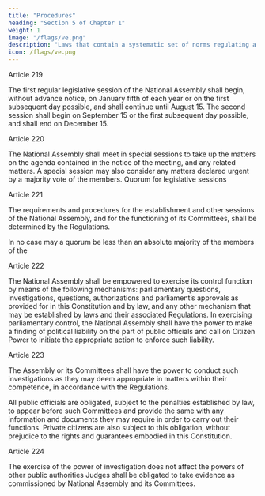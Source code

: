 ```yaml
---
title: "Procedures"
heading: "Section 5 of Chapter 1"
weight: 1
image: "/flags/ve.png"
description: "Laws that contain a systematic set of norms regulating a particular field may also be referred to as codes"
icon: /flags/ve.png
---
```



<!-- Length of legislative sessions -->

Article 219

The first regular legislative session of the National Assembly shall begin, without advance notice, on January fifth of each year or on the first subsequent day possible, and shall continue until August 15.
The second session shall begin on September 15 or the first subsequent day possible,
and shall end on December 15.

Article 220

The National Assembly shall meet in special sessions to take up the matters on the
agenda contained in the notice of the meeting, and any related matters. A special
session may also consider any matters declared urgent by a majority vote of the
members.
Quorum for legislative sessions

Article 221

The requirements and procedures for the establishment and other sessions of the
National Assembly, and for the functioning of its Committees, shall be determined by
the Regulations.

In no case may a quorum be less than an absolute majority of the members of the


Article 222

The National Assembly shall be empowered to exercise its control function by means of
the following mechanisms: parliamentary questions, investigations, questions,
authorizations and parliament’s approvals as provided for in this Constitution and by
law, and any other mechanism that may be established by laws and their associated
Regulations. In exercising parliamentary control, the National Assembly shall have the power to make a finding of political liability on the part of public officials and call on Citizen Power to initiate the appropriate action to enforce such liability.

Article 223

The Assembly or its Committees shall have the power to conduct such investigations as
they may deem appropriate in matters within their competence, in accordance with the
Regulations.

All public officials are obligated, subject to the penalties established by law, to appear
before such Committees and provide the same with any information and documents
they may require in order to carry out their functions.
Private citizens are also subject to this obligation, without prejudice to the rights and
guarantees embodied in this Constitution.


Article 224

The exercise of the power of investigation does not affect the powers of other public
authorities Judges shall be obligated to take evidence as commissioned by National
Assembly and its Committees.

